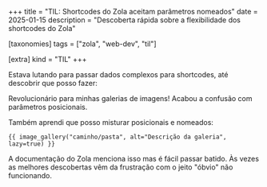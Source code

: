 +++
title = "TIL: Shortcodes do Zola aceitam parâmetros nomeados"
date = 2025-01-15
description = "Descoberta rápida sobre a flexibilidade dos shortcodes do Zola"

[taxonomies]
tags = ["zola", "web-dev", "til"]

[extra]
kind = "TIL"
+++

Estava lutando para passar dados complexos para shortcodes, até descobrir que posso fazer:

Revolucionário para minhas galerias de imagens! Acabou a confusão com parâmetros posicionais.

Também aprendi que posso misturar posicionais e nomeados:

```
{{ image_gallery("caminho/pasta", alt="Descrição da galeria", lazy=true) }}
```

A documentação do Zola menciona isso mas é fácil passar batido. Às vezes as melhores descobertas vêm da frustração com o jeito "óbvio" não funcionando.
